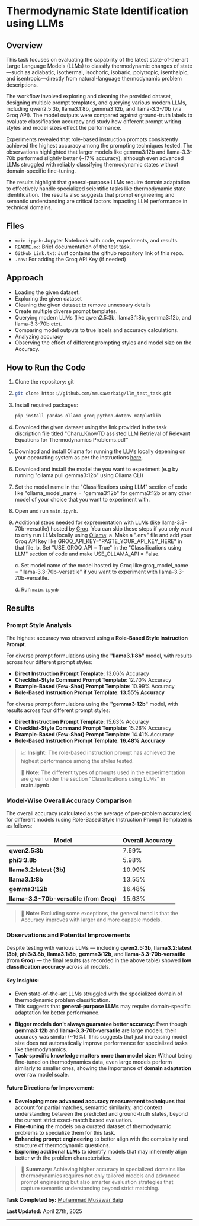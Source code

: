 # Thermodynamic State Identification using LLMs

## Overview

This task focuses on evaluating the capability of the latest state-of-the-art Large Language Models (LLMs) to classify thermodynamic changes of state—such as adiabatic, isothermal, isochoric, isobaric, polytropic, isenthalpic, and isentropic—directly from natural-language thermodynamic problem descriptions.

The workflow involved exploring and cleaning the provided dataset, designing multiple prompt templates, and querying various modern LLMs, including qwen2.5:3b, llama3.1:8b, gemma3:12b, and llama-3.3-70b (via Groq API). The model outputs were compared against ground-truth labels to evaluate classification accuracy and study how different prompt writing styles and model sizes effect the performance.

Experiments revealed that role-based instruction prompts consistently achieved the highest accuracy among the prompting techniques tested. The observations highlighted that larger models like gemma3:12b and llama-3.3-70b performed slightly better (~17% accuracy), although even advanced LLMs struggled with reliably classifying thermodynamic states without domain-specific fine-tuning.

The results highlight that general-purpose LLMs require domain adaptation to effectively handle specialized scientific tasks like thermodynamic state identification. The results also suggests that prompt engineering and semantic understanding are critical factors impacting LLM performance in technical domains.

## Files

* `main.ipynb`: Jupyter Notebook with code, experiments, and results.
* `README.md`: Brief documentation of the test task.
* `GitHub_Link.txt`: Just contains the github repository link of this repo.
* `.env`: For adding the Groq API Key (if needed)

## Approach

* Loading the given dataset.
* Exploring the given dataset
* Cleaning the given dataset to remove unnessary details
* Create multiple diverse prompt templates.
* Querying modern LLMs (like qwen2.5:3b, llama3.1:8b, gemma3:12b, and llama-3.3-70b etc).
* Comparing model outputs to true labels and accuracy calculations.
* Analyzing accuracy
* Observing the effect of different prompting styles and model size on the Accuracy.

## How to Run the Code

1. Clone the repository: git
2. ```bash
   git clone https://github.com/mmusawarbaig/llm_test_task.git
   ```
3. Install required packages:

   ```bash
   pip install pandas ollama groq python-dotenv matplotlib
   ```
4. Download the given dataset using the link provided in the task discription file titled "Charu_KnowTD assisted LLM Retrieval of Relevant Equations for Thermodynamics Problems.pdf"
5. Downlaod and install Ollama for running the LLMs locally depening on your opearating system as per the instructions [here](https://github.com/ollama/ollama).
6. Download and install the model the you want to experiment (e.g by running "ollama pull gemma3:12b" using Ollama CLI)
7. Set the model name in the "Classifications using LLM" section of code like "ollama_model_name = "gemma3:12b" for gemma3:12b or any other model of your choice that you want to experiment with.
8. Open and run `main.ipynb`.
9. Additional steps needed for exprementation with LLMs (like llama-3.3-70b-versatile) hosted by [Groq](https://groq.com/). You can skip these steps if you only want to only run LLMs locally using [Ollama](https://ollama.com/):
   a. Make a ".env" file and add your Groq API key like GROQ_API_KEY="PASTE_YOUR_API_KEY_HERE" in that file.
   b. Set "USE_GROQ_API = True" in the "Classifications using LLM" section of code and make USE_OLLAMA_API = False.

   c. Set model name of the model hosted by Groq like groq_model_name = "llama-3.3-70b-versatile" if you want to experiment with llama-3.3-70b-versatile.

   d. Run `main.ipynb`

## Results

### Prompt Style Analysis

The highest accuracy was observed using a **Role-Based Style Instruction Prompt**.

For diverse prompt formulations using the **"llama3.1:8b"** model, with results across four different prompt styles:

- **Direct Instruction Prompt Template**: 13.06% Accuracy
- **Checklist-Style Command Prompt Template**: 12.70% Accuracy
- **Example-Based (Few-Shot) Prompt Template**: 10.99% Accuracy
- **Role-Based Instruction Prompt Template**: **13.55% Accuracy**

For diverse prompt formulations using the **"gemma3:12b"** model, with results across four different prompt styles:

- **Direct Instruction Prompt Template**: 15.63% Accuracy
- **Checklist-Style Command Prompt Template**: 15.26% Accuracy
- **Example-Based (Few-Shot) Prompt Template**: 14.41% Accuracy
- **Role-Based Instruction Prompt Template**: **16.48% Accuracy**

> 📈 **Insight:** The role-based instruction prompt has achieved the highest performance among the styles tested.
>
> **📝** **Note:** The different types of prompts used in the experimentation are given under the section "Classifications using LLMs" in **main.ipynb**.

### Model-Wise Overall Accuracy Comparison

The overall accuracy (calculated as the average of per-problem accuracies) for different models (using Role-Based Style Instruction Prompt Template) is as follows:

| Model                                                   | Overall Accuracy |
| ------------------------------------------------------- | ---------------- |
| **qwen2.5:3b**                                    | 7.69%            |
| **phi3:3.8b**                                     | 5.98%            |
| **llama3.2:latest (3b)**                          | 10.99%           |
| **llama3.1:8b**                                   | 13.55%           |
| **gemma3:12b**                                    | 16.48%           |
| **llama-3.3-70b-versatile** (from **Groq**) | 15.63%           |

> 🧠 **Note:** Excluding some exceptions, the general trend is that the Accuracy improves with larger and more capable models.

### Observations and Potential Improvements

Despite testing with various LLMs — including **qwen2.5:3b**, **llama3.2:latest (3b)**, **phi3:3.8b**, **llama3.1:8b**, **gemma3:12b**, and **llama-3.3-70b-versatile** (from **Groq**) — the final results (as recorded in the above table) showed **low classification accuracy** across all models.

#### Key Insights:

- Even state-of-the-art LLMs struggled with the specialized domain of thermodynamic problem classification.
- This suggests that **general-purpose LLMs** may require domain-specific adaptation for better performance.

* **Bigger models don't always guarantee better accuracy:** Even though **gemma3:12b** and **llama-3.3-70b-versatile** are large models, their accuracy was similar (~16%). This suggests that just increasing model size does not automatically improve performance for specialized tasks like thermodynamics.
* **Task-specific knowledge matters more than model size:** Without being fine-tuned on thermodynamics data, even large models perform similarly to smaller ones, showing the importance of **domain adaptation** over raw model scale.

#### Future Directions for Improvement:

- **Developing more advanced accuracy measurement techniques** that account for partial matches, semantic similarity, and context understanding between the predicted and ground-truth states, beyond the current strict exact-match based evaluation.
- **Fine-tuning** the models on a curated dataset of thermodynamic problems to specialize them for this task.
- **Enhancing prompt engineering** to better align with the complexity and structure of thermodynamic questions.
- **Exploring additional LLMs** to identify models that may inherently align better with the problem characteristics.

> 🚀 **Summary:** Achieving higher accuracy in specialized domains like thermodynamics requires not only tailored models and advanced prompt engineering but also smarter evaluation strategies that capture semantic understanding beyond strict matching.

**Task Completed by:** [Muhammad Musawar Baig](https://www.linkedin.com/in/muhammad-musawar-baig-mmb/)

**Last Updated:** April 27th, 2025

---
